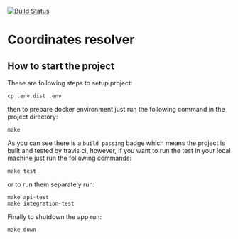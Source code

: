 [![Build Status](https://app.travis-ci.com/mehdi-zarrin/geolocation.svg?branch=master)](https://app.travis-ci.com/mehdi-zarrin/geolocation)

# Coordinates resolver


## How to start the project

These are following steps to setup project:

```
cp .env.dist .env
```

then to prepare docker environment just run the following command in the project directory:
```
make
```

As you can see there is a `build passing` badge which means the project is built and tested by travis ci, however, if you want to run the test in your local machine just run the following commands:
```
make test
```
or to run them separately run:
```
make api-test
make integration-test
```

Finally to shutdown the app run:

```
make down 
```

